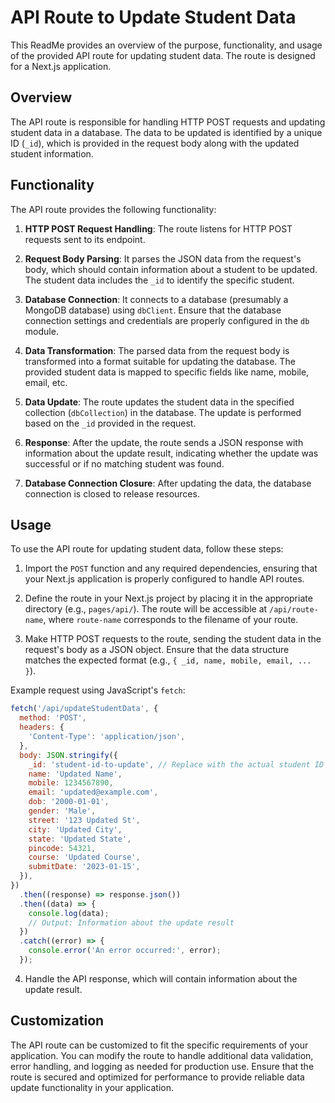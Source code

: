 # API Route to Update Student Data

This ReadMe provides an overview of the purpose, functionality, and usage of the provided API route for updating student data. The route is designed for a Next.js application.

## Overview

The API route is responsible for handling HTTP POST requests and updating student data in a database. The data to be updated is identified by a unique ID (`_id`), which is provided in the request body along with the updated student information.

## Functionality

The API route provides the following functionality:

1. **HTTP POST Request Handling**: The route listens for HTTP POST requests sent to its endpoint.

2. **Request Body Parsing**: It parses the JSON data from the request's body, which should contain information about a student to be updated. The student data includes the `_id` to identify the specific student.

3. **Database Connection**: It connects to a database (presumably a MongoDB database) using `dbClient`. Ensure that the database connection settings and credentials are properly configured in the `db` module.

4. **Data Transformation**: The parsed data from the request body is transformed into a format suitable for updating the database. The provided student data is mapped to specific fields like name, mobile, email, etc.

5. **Data Update**: The route updates the student data in the specified collection (`dbCollection`) in the database. The update is performed based on the `_id` provided in the request.

6. **Response**: After the update, the route sends a JSON response with information about the update result, indicating whether the update was successful or if no matching student was found.

7. **Database Connection Closure**: After updating the data, the database connection is closed to release resources.

## Usage

To use the API route for updating student data, follow these steps:

1. Import the `POST` function and any required dependencies, ensuring that your Next.js application is properly configured to handle API routes.

2. Define the route in your Next.js project by placing it in the appropriate directory (e.g., `pages/api/`). The route will be accessible at `/api/route-name`, where `route-name` corresponds to the filename of your route.

3. Make HTTP POST requests to the route, sending the student data in the request's body as a JSON object. Ensure that the data structure matches the expected format (e.g., `{ _id, name, mobile, email, ... }`).

Example request using JavaScript's `fetch`:

```javascript
fetch('/api/updateStudentData', {
  method: 'POST',
  headers: {
    'Content-Type': 'application/json',
  },
  body: JSON.stringify({
    _id: 'student-id-to-update', // Replace with the actual student ID
    name: 'Updated Name',
    mobile: 1234567890,
    email: 'updated@example.com',
    dob: '2000-01-01',
    gender: 'Male',
    street: '123 Updated St',
    city: 'Updated City',
    state: 'Updated State',
    pincode: 54321,
    course: 'Updated Course',
    submitDate: '2023-01-15',
  }),
})
  .then((response) => response.json())
  .then((data) => {
    console.log(data);
    // Output: Information about the update result
  })
  .catch((error) => {
    console.error('An error occurred:', error);
  });
```

4. Handle the API response, which will contain information about the update result.

## Customization

The API route can be customized to fit the specific requirements of your application. You can modify the route to handle additional data validation, error handling, and logging as needed for production use. Ensure that the route is secured and optimized for performance to provide reliable data update functionality in your application.